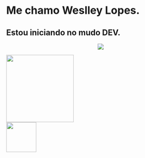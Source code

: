# Me chamo Weslley Lopes.
## Estou iniciando no mudo DEV.

<p align="center">
<img loading="lazy" src="http://img.shields.io/static/v1?label=STATUS&message=EM%20DESENVOLVIMENTO&color=GREEN&style=for-the-badge"/>
</p>
<div>
    <a href="https://github.com/Weslleylopes93">
    <img height="180em" src="https://github-readme-stats.vercel.app/api?username=weslleylopes93&show_icons=false&hide=contribs,prs&cache_seconds=86400&theme=catppuccin_mocha">
    </div>
<div>
    <a href="https://github.com/Weslleylopes93">
    <img height="80em" src="https://skillicons.dev/icons?i=py,vscode,windows,ps,anaconda">